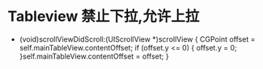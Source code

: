 #  Tableview 禁止下拉,允许上拉

- (void)scrollViewDidScroll:(UIScrollView *)scrollView {
    CGPoint offset = self.mainTableView.contentOffset;
    if (offset.y <= 0) {
        offset.y = 0;
    }self.mainTableView.contentOffset = offset;
}
